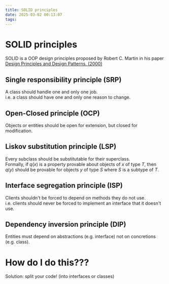 ```yaml
---
title: SOLID principles
date: 2025-03-02 00:13:07
tags:
---
```


# SOLID principles

SOLID is a OOP design principles proposed by Robert C. Martin in his paper [Design Principles and Design Patterns. (2000)](https://labs.cs.upt.ro/labs/ip2/html/lectures/2/res/Martin-PrinciplesAndPatterns.PDF)

## Single responsibility principle (SRP)

A class should handle one and only one job.  
i.e. a class should have one and only one reason to change.

## Open-Closed principle (OCP)

Objects or entities should be open for extension, but closed for modification.

## Liskov substitution principle (LSP)

Every subclass should be substitutable for their superclass.  
Formally, if $q(x)$ is a property provable about objects of $x$ of type $T$, then $q(y)$ should be provable for objects $y$ of type $S$ where $S$ is a subtype of $T$.

## Interface segregation principle (ISP)

Clients shouldn't be forced to depend on methods they do not use.  
i.e. clients should never be forced to implement an interface that it doesn't use.

## Dependency inversion principle (DIP)

Entities must depend on abstractions (e.g. interface) not on concretions (e.g. class).

# How do I do this???

Solution: split your code! (into interfaces or classes)
